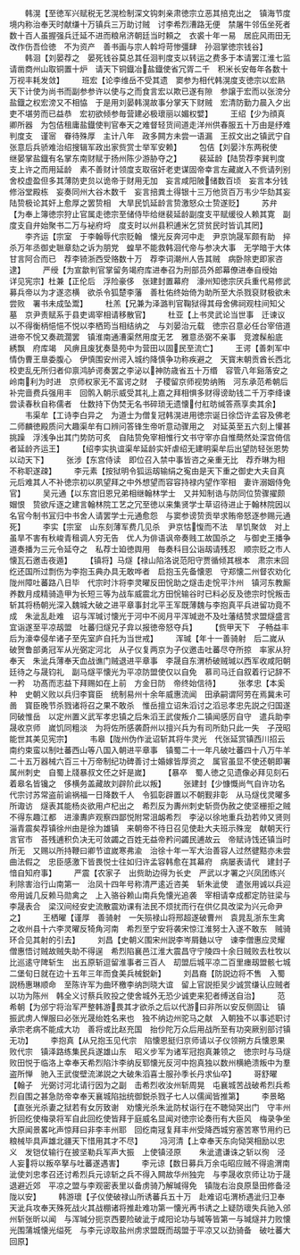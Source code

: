 <!-- { "loadSidebar": true } -->
　　韩滉【至徳军兴赋税无艺滉检制深文钩刺亲肃徳宗立恶其掊克出之　镇海节度境内称治奉天时献缣十万镇兵三万助讨贼　讨李希烈漕路无便　禁屠牛邻伍坐死者数十百人虽握强兵迁延不进而粮帛济朝廷当时頼之　衣裘十年一易　居庇风雨田无改作伤吾俭徳　不为资产　善书画与宗人斡埒苛惨彊肆　孙洄掌徳宗钱谷】
　　韩洄【刘晏荐之　晏死钱谷莫总其任洄判度支以转运之费多于本请罢江淮七监　请凿商州山取铜置十炉　请天下铜鐡冶盐鐡使省冗胥二千　积米长安毎年各数十万视丰耗发敛】
　　班宏【论李维岳不受其遗　窦参为相代韩滉度支徳宗以宏熟天下计使为尚书而副参参许以使与之而食言宏以欺已遂有隙　参譲于宏而以张滂分盐鐡之权宏滂又不相恊　于是用刘晏韩滉故事分掌天下财贼　宏清防勤力晨入夕出吏不堪劳而已益恭　宏初欲倾参毎营建必极瓌丽以媚权嬖】
　　王绍【少为顔真卿所器　为包佶租庸盐鐡使判官奉天之难督轻货间道走洋州供春服五十万由是纾难　判度支　谨宻　眷待殊厚　主计八年　政多闗方未尝一语漏　王叔文出之镇武宁自张意后兵骄难治绍搜辑军政出家赀赏士举军安赖】
　　包佶【刘晏汴东两税使　继晏掌盐鐡有名掌东南财赋于扬州陈少游胁夺之】
　　裴延龄【陆贽荐李巽判度支上许之而用延龄　素不善财计领度支取宿奸老吏谋固帝幸言左藏嵗入不赀请列别舍校虚盈但多其薄防吏贠以诡帝于财用无加　妄言咸阳陂储数百顷　妄言本分钱修浴堂殿栋　妄奏同州大谷木数千　妄言掊粪土得银十三万他货百万韦少华劾其妄　陆贽极论其奸上愈厚之罢贽相　大旱民饥延龄言贽激怒众士贽遂贬】
　　苏弁【为奉上簿徳宗狩止官属走徳宗至储侍毕给继裴延龄副度支平赋缓役人赖其寛　副度支自弁始聚书二万与袐府埒　度支时以州县积逋米乞贷贫民时皆讥其罔】
　　李齐运【宗室　于李翰辱代宗贬翰　懐光反奔河中走　尹京饷晟军颇有助　捽杀万年丞御史聮章劾之诉为朋党　蝗旱不能救韩洄代帝与参决大事　无学暗于大体甘言阿合而已　荐李锜浙西受赂数十万　荐李词潮州人告其贼　病卧除吏即家咨逮】
　　严绶【为宣歙判官掌留务竭府库进奉召为刑部员外郎幕僚进奉自绶始　详见宪宗】杜兼【正伦后　浮险豪侈　张建封置幕府　濠州知徳宗厌兵重代易修武募兵帝以为才遂恣横　欲杀令狐楚李藩　善杜佑终始倚为助所至大杀戮裒财极欲未尝败　署书未成坠鬻】
　　杜羔【兄兼为泽潞判官鞠狱得其母舍佛祠观柱间知父墓　京尹责赋系于县吏谒宰相请移散官】
　　杜亚【上书灵武论当世事　迁谏议以不得衡柄悒悒不悦以李栖筠当相结纳之　与刘晏治元载　徳宗召意必任台宰倍道进帝不恱又奏疏濶罢　镇淮南通漕渠然用度无艺　雅意丞弼不亲事　竞渡髹船底　綉飘　府库竭　风痹且废犹奏垦苑中为营田以固民至流亡】
　　王谔【善刺军中情伪曹王臯委腹心　伊慎围安州谔入城约降慎争功称疾避之　天寳末朝贡酋长西北校吏乱旡所归者仰禀鸿胪谔奏罢之李泌以神防歳省五十万缗　容管八年谿落安之　岭南利为时进　京师权家无不富谔之财　子稷留京师视势纳贿　河东承范希朝后补完啬费兵强用丰　回鹘入朝示威受其礼上嘉之拜相惧多财得谤助钱二千万李绛谏尝读春秋自称儒者　仕数持下伪焚无名书碎琐无遗懐付舡昉缄答燕享卖其余】
　　韦渠牟【工诗李白异之　为道士为僧复冠韩滉进用徳宗诞日徐岱许孟容及佛老二师麟徳殿质问大趣渠牟有口辨问答锋生帝听意动骤用之　对延英至五六刻上懽甚　挑躁　浮浅争出其门势防可炙　自陆贽免宰相惟行文书守宰亦自惟蕳然处深宫倚信者延龄齐运王】
　　【绍李实执谊渠牟延龄实奸虐绍无建明渠牟后出望防轻张恩势以动天下】
　　张涉【东宫侍读　即位召入禁中事皆咨之亲重无比　荐乔琳为相不称职遂疎】
　　李元素【按狱明令狐运刼输绢之寃由是天下重之御史大夫自真元后难其人不补徳宗初以夙望拜之中外想望而容容持禄内望作宰相　妻许溺姻侍免官】
　　吴元通【以东宫旧恩兄弟相继翰林学士　又并知制诰与防同位贽骤擢颇媢恨　贽欲斥逐之建言翰林院工艺之冗至徳以来集贤学士草诏待进止于翰林院因以名官今制书冝归中书舍人请罢学士元通愈怨　与窦参谤贽贡举求贿帝怒逐参赐元通死】
　　李实【宗室　山东刻薄军费几见杀　尹京怙愎而不法　旱饥聚敛　对上虽旱不害有秋峻青租调人穷无告　优人为俳语讽帝奏贱工故国杀之　与御史王播争道奏播为三元令延夺之　私荐士廹徳舆用　毎奏科目公诣刼请残忍　顺宗贬之市人懐瓦石邀击夜遁】
　　【镇将】马燧【禄山陷洛说范阳守贾循倾其根本　肃宗末回纥还国所过剽伤为李抱玉典办具无敢哗者　启抱玉先备懐恩　守郑懐二州督农劝化陇州障吐蕃路八日毕　代宗时汴将李灵曜反田恱助之燧击走恱平汴州　镇河东教厮养数月成精骑造甲为长短三等为战车威震北方田恱输谷时已料必反及徳宗时恱叛击斩其将杨朝光深入魏城大破之进平章事封北平王军既薄魏与李抱真平兵进留功竟不成　朱泚乱赴难　诏与浑瑊讨懐光于河中不阅月平浑瑊逊不及吐藩结赞求盟燧盛言宜诣遂至平凉刼盟　吐蕃归燧兄子弇以报徳帝怒夺兵】
　　【赀甲天下　子畅益丰后为濠幸侵牟诸子至先室庐自托为当世戒】
　　浑瑊【年十一善骑射　后二嵗从破贺鲁部勇冠军从光弼定河北　从子仪复两京为子仪邀击吐蕃尽夺所掠　率家从狩奉天　朱泚兵薄奉天血战谯门贼退进平章事　李晟自东渭桥破贼瑊以西军收咸阳朝廷待之与晟钧礼　副马燧平懐光为平凉防盟使仅以自免　慕司马迁自叙着行记辞不一矜　功髙而志益下拜赐如在上前　方金日防　帝终始信待】
　　张孝忠【本奚种　史朝义败以兵归李寳臣　统制易州十余年威惠流闻　田承嗣谓阿劳在焉冀未可啚　寳臣晚节杀戮诸将召之果不敢杀　惟岳擅立诏朱滔讨之滔忌孝忠先説之归国遂同破惟岳　以定州置义武军孝忠镇之后朱滔王武俊叛介二镇闻感厉自守　遣兵助李晟收京师　嵗饥同粗淡　为将佐所感袭蔚州以擅兴兵为有司所劾只此一失　子茂昭能世其美见宪宗】
　　韦皋【陇州伪作泚诏斩其将牛灵光　代张延赏镇西川招云南约束蛮以制吐蕃西山等八国入朝进平章事　镇蜀二十一年凡破吐蕃四十八万牛羊二十五万器械六百三十万帝制纪功碑善讨士婚嫁皆厚资之　属官虽显不使还朝即署属州刺史　自蜀上牋暴叔文伾之奸是嵗】
　　【暴卒　蜀人徳之见遗像必拜见刻石着皋名皆镵之　侈横务盖藏故刘辟阶此以叛】
　　张建封【少慷慨尚气自许功名　代宗讨苏常盗前谕祸福一日降数千人　令狐彰辟置以不朝觐非彰　从马燧伐灵曜多所诹访　燧表其能杨炎欲用卢杞出之　希烈反为夀州刺史斩赍伪赦之使坚栅拒之贼不得东趣江都　进濠夀庐观察四鄙悦附常沮衂希烈　李泌以徐地重兵劲若帅又贤则淄青震矣荐镇徐州由是徐为雄镇　来朝帝不待日召见使赴大夫班示殊宠　献朝天行言官市　荅残逋积负决无可敛蠲之百姓无益帝矜问蠲民逋故云　帝赋诗饯还镇当时所无　又赐以所持鞭曰卿节谊嵗寒弗渝　治徐十年一军大治善容人过然徤黠亦未尝曲法假之　忠臣感激下皆畏悦士往如归许孟容韩愈在其幕府　病屡表请代　建封子愔自知府事】
　　严震【农家子　出赀助边得为长史　严武以才署之兴凤团练兴利除害治行山南第一　治凤十四年号称清严逺近咨美　斩朱泚使　遣张用诚以兵迎帝用诚几反赖马勋禽之　上入骆谷赖山南兵免懐光追袭　宰相请幸成都定防驻梁与李晟表合　梁汉间经安史流散震劝课有法民不烦扰而行在供亿具改梁为兴元命尹之】
　　王栖曜【谨厚　善骑射　一矢殒禄山将邢超遂破曹州　袁晁乱浙东生禽之收州县十六李灵曜反犄角河南　希烈至宁安将袭宋惊江淮努士入遂不敢东　贼骑环合见其射的引去】
　　刘昌【史朝义围宋州説李岑屑麯以守　谏李僧惠应灵耀僧惠悟讨贼故贼失助不得逞　希烈陷襄邑江淮大震昌守宁陵四十余日贼败去杜牧以比巡逺守陴斩生　出五原斩逗留淮事者三百人　刧盟后城平凉二百里瘗刼盟骸七城二堡旬日就在边十五年三年而食美兵械鋭新】
　　刘昌裔【防説边将不售　入蜀説杨惠琳顺命　至陈许军为曲环檄李纳剀晓大谊　留上官説拒吴少诚赏缣认应贼者以功为陈州　韩全义讨蔡兵败投之使舍城外无恐少诚吏来犯者缚送自治】
　　范希朝【为邠宁将治军严整韩游畏其才欲杀之后以代游曰非所以安反侧固让　镇振武虏人惮服曰必张光晟绐姓名来也　独不纳边州驼马之献　入朝独不以事述职讨承宗老病不能成大功　善将或比赵充国　抬仯陀万众后用战所至有功突厥别部讨镇无功】
　　李抱真【从兄抱玉见代宗　陷懐恩挺归京师请以子仪领朔方兵懐恩果败代宗　镇泽路练集民兵遂雄山东　昭义步军为诸军冠抱真兼领之　徳宗时与马燧败田悦于临洛上幸奉天希烈陷汴李纳反郓懐光反河中抱真独以数州横絶溃叛中为羣盗所惮　驰入王武俊壁流涕説之大破朱滔喜士服孙季长丹求仙卒】
　　哥舒曜【翰子　光弼讨河北请行因为之副　击希烈收汝州斩周晃　屯襄城苦战破希烈兵希烈自围之甚急防帝幸奉天襄城陷拙统御鋭杀戮子七人以儒闻皆推第】
　　李景略【直张光杀妻之狱若有女厉致谢　劝懐光杀朱泚防杖诣行在不聴恸哭出门　守丰州折回纥使梅录将军自此回纥使皆拜于庭威名显闻对徳宗论奏衎有大臣风　梅录争坐大原闻景畧叱声惊拜曰非李丰州耶　回纥南冦复拜丰州受降西城穷塞苦寒节用约已粮械毕具声雄北疆天下惜用其才不尽】
　　冯河清【上幸奉天东向恸哭相励以忠义　发铠仗输行在披坚勒兵军声大振　上使镇泾原
　　朱泚遣谦诛之斩以徇　泾人妄将以叛卒拏与吐蕃遂遇害】
　　李元谅【数日募兵万余屯昭应贼不得逾渭南泚使刘忠孝召还讨希烈兵元谅斩之兵不得入闗故华州独完　与李晟收京师让功于晟退避近郊　平凉之盟与李观密表里以备虏骑乃解瑊得免　镇陇右治良原垦田修备泾陇以安】
　　韩游瓌【子仪使破禄山所诱蕃兵五十万　赴难诏屯渭桥遇泚归卫奉天泚兵攻奉天殊死战火其战棚诸将推赴难功第一懐光再书诱之上疑防瓌失兵驰入邠州斩张昕以闻　与浑瑊分扼京西要险破泚于咸阳论功与瑊等皆第一与瑊燧并力败懐光围蒲城懐光缢死　与李元谅取盐州虏求盟既而刼盟于平凉又以劲骑备　破吐蕃大回原】
